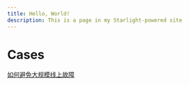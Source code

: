 ```yaml
---
title: Hello, World!
description: This is a page in my Starlight-powered site
---
```


# Cases

[如何避免大规模线上故障](https://mp.weixin.qq.com/s/4nJOpP8oF_Tx0ZwOc3eMQA)
